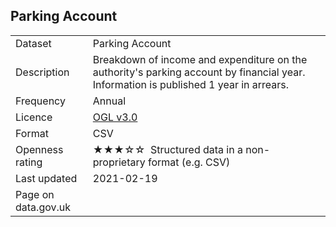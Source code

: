 ## Parking Account

<table>
<tr>
	<td>Dataset</td>
	<td>Parking Account</td>
</tr>
<tr>
	<td>Description</td>
	<td>Breakdown of income and expenditure on the authority's parking account by financial year. Information is published 1 year in arrears.</td>
</tr>
<tr>
	<td>Frequency</td>
	<td>Annual</td>
</tr>
<tr>
	<td>Licence</td>
	<td><a href="http://www.nationalarchives.gov.uk/doc/open-government-licence/version/3/">OGL v3.0</a></td>
</tr>
<tr>
	<td>Format</td>
	<td>CSV</td>
</tr>
<tr>
	<td>Openness rating</td>
	<td>&#9733;&#9733;&#9733;&#9734;&#9734;&nbsp; Structured data in a non-proprietary format (e.g. CSV)</td>
</tr>
<tr>
	<td>Last updated</td>
	<td>2021-02-19</td>
</tr>
<tr>
	<td>Page on data.gov.uk</td>
	<td></td>
</tr>
</table>
